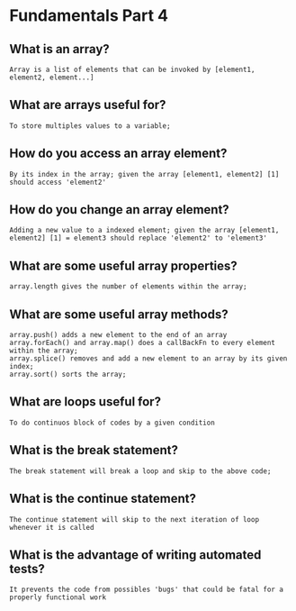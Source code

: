 # Fundamentals Part 4

## What is an array?
    Array is a list of elements that can be invoked by [element1, element2, element...]

## What are arrays useful for?
    To store multiples values to a variable;

## How do you access an array element?
    By its index in the array; given the array [element1, element2] [1] should access 'element2'

## How do you change an array element?
    Adding a new value to a indexed element; given the array [element1, element2] [1] = element3 should replace 'element2' to 'element3'

## What are some useful array properties?
    array.length gives the number of elements within the array;

## What are some useful array methods?
    array.push() adds a new element to the end of an array
    array.forEach() and array.map() does a callBackFn to every element within the array; 
    array.splice() removes and add a new element to an array by its given index;
    array.sort() sorts the array;

## What are loops useful for?
    To do continuos block of codes by a given condition

## What is the break statement?
    The break statement will break a loop and skip to the above code;
## What is the continue statement?
    The continue statement will skip to the next iteration of loop whenever it is called

## What is the advantage of writing automated tests?
    It prevents the code from possibles 'bugs' that could be fatal for a properly functional work
